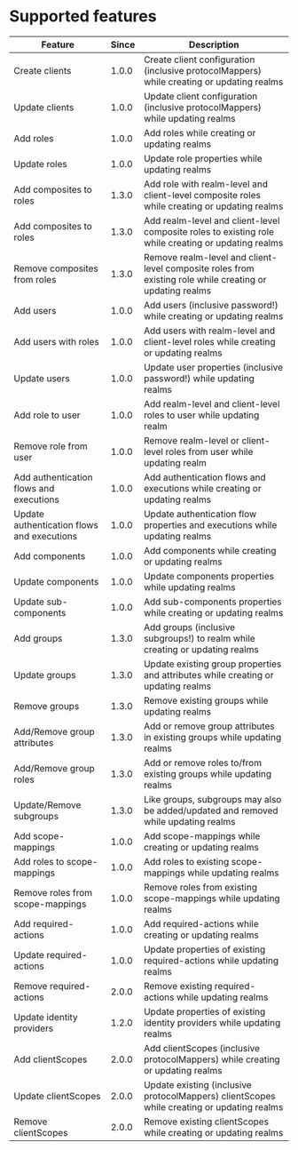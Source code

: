 # Supported features

| Feature                                    | Since | Description                                                                                              |
| ------------------------------------------ | ----- | -------------------------------------------------------------------------------------------------------- |
| Create clients                             | 1.0.0 | Create client configuration (inclusive protocolMappers) while creating or updating realms                                            |
| Update clients                             | 1.0.0 | Update client configuration (inclusive protocolMappers) while updating realms                                                        |
| Add roles                                  | 1.0.0 | Add roles while creating or updating realms                                                              |
| Update roles                               | 1.0.0 | Update role properties while updating realms                                                             |
| Add composites to roles                    | 1.3.0 | Add role with realm-level and client-level composite roles while creating or updating realms             |
| Add composites to roles                    | 1.3.0 | Add realm-level and client-level composite roles to existing role while creating or updating realms      |
| Remove composites from roles               | 1.3.0 | Remove realm-level and client-level composite roles from existing role while creating or updating realms |
| Add users                                  | 1.0.0 | Add users (inclusive password!) while creating or updating realms                                        |
| Add users with roles                       | 1.0.0 | Add users with realm-level and client-level roles while creating or updating realms                      |
| Update users                               | 1.0.0 | Update user properties (inclusive password!) while updating realms                                       |
| Add role to user                           | 1.0.0 | Add realm-level and client-level roles to user while updating realm                                      |
| Remove role from user                      | 1.0.0 | Remove realm-level or client-level roles from user while updating realm                                  |
| Add authentication flows and executions    | 1.0.0 | Add authentication flows and executions while creating or updating realms                                |
| Update authentication flows and executions | 1.0.0 | Update authentication flow properties and executions while updating realms                               |
| Add components                             | 1.0.0 | Add components while creating or updating realms                                                         |
| Update components                          | 1.0.0 | Update components properties while updating realms                                                       |
| Update sub-components                      | 1.0.0 | Add sub-components properties while creating or updating realms                                          |
| Add groups                                 | 1.3.0 | Add groups (inclusive subgroups!) to realm while creating or updating realms                             |
| Update groups                              | 1.3.0 | Update existing group properties and attributes while creating or updating realms                        |
| Remove groups                              | 1.3.0 | Remove existing groups while updating realms                                                             |
| Add/Remove group attributes                | 1.3.0 | Add or remove group attributes in existing groups while updating realms                                  |
| Add/Remove group roles                     | 1.3.0 | Add or remove roles to/from existing groups while updating realms                                        |
| Update/Remove subgroups                    | 1.3.0 | Like groups, subgroups may also be added/updated and removed while updating realms                       |
| Add scope-mappings                         | 1.0.0 | Add scope-mappings while creating or updating realms                                                     |
| Add roles to scope-mappings                | 1.0.0 | Add roles to existing scope-mappings while updating realms                                               |
| Remove roles from scope-mappings           | 1.0.0 | Remove roles from existing scope-mappings while updating realms                                          |
| Add required-actions                       | 1.0.0 | Add required-actions while creating or updating realms                                                   |
| Update required-actions                    | 1.0.0 | Update properties of existing required-actions while updating realms                                     |
| Remove required-actions                    | 2.0.0 | Remove existing required-actions while updating realms                                                   |
| Update identity providers                  | 1.2.0 | Update properties of existing identity providers while updating realms                                   |
| Add clientScopes                           | 2.0.0 | Add clientScopes (inclusive protocolMappers) while creating or updating realms                           |
| Update clientScopes                        | 2.0.0 | Update existing (inclusive protocolMappers) clientScopes while creating or updating realms               |
| Remove clientScopes                        | 2.0.0 | Remove existing clientScopes while creating or updating realms                                           |
